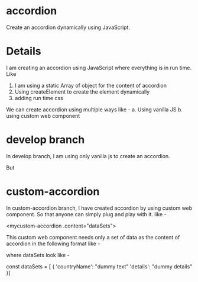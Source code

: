 # accordion
Create an accordion dynamically using JavaScript. 

# Details

I am creating an accordion using JavaScript where everything is in run time. Like

1. I am using a static Array of object for the content of accordion
2. Using createElement to create the element dynamically
3. adding run time css


We can create accordion using multiple ways like -
   a. Using vanilla JS
   b. using custom web component
   
# develop branch

In develop branch, I am using only vanilla js to create an accordion. 

But 

# custom-accordion

In custom-accordion branch, I have created accordion by using custom web component. So that anyone can simply plug and play with it. like -

<mycustom-accordion .content="dataSets"></mycustom-accordion>

This custom web component needs only a set of data as the content of accordion in the following format like -

where dataSets look like - 

const dataSets = [
  {
    'countryName': "dummy text"
    'details': "dummy details"
  }]


